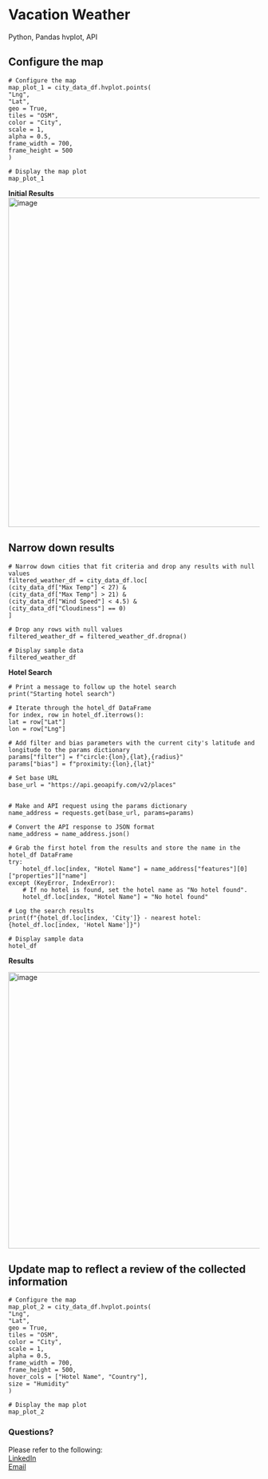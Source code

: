 # Vacation Weather
Python, Pandas hvplot, API

## Configure the map    
    # Configure the map
    map_plot_1 = city_data_df.hvplot.points(
    "Lng",
    "Lat",
    geo = True,
    tiles = "OSM",
    color = "City",
    scale = 1,
    alpha = 0.5,
    frame_width = 700,
    frame_height = 500    
    )

    # Display the map plot
    map_plot_1

**Initial Results**  
<img width="659" alt="image" src="https://github.com/SavannahWithAnH/VacationWeather_APIs/assets/126124356/a2b90e42-a1fe-43eb-8fa2-53d3549253c9">   

## Narrow down results   
    # Narrow down cities that fit criteria and drop any results with null values
    filtered_weather_df = city_data_df.loc[
    (city_data_df["Max Temp"] < 27) &
    (city_data_df["Max Temp"] > 21) &
    (city_data_df["Wind Speed"] < 4.5) &
    (city_data_df["Cloudiness"] == 0)
    ]

    # Drop any rows with null values
    filtered_weather_df = filtered_weather_df.dropna()

    # Display sample data
    filtered_weather_df  

**Hotel Search**       

    # Print a message to follow up the hotel search
    print("Starting hotel search")

    # Iterate through the hotel_df DataFrame
    for index, row in hotel_df.iterrows():
    lat = row["Lat"]
    lon = row["Lng"]
    
    # Add filter and bias parameters with the current city's latitude and longitude to the params dictionary
    params["filter"] = f"circle:{lon},{lat},{radius}"
    params["bias"] = f"proximity:{lon},{lat}"
    
    # Set base URL
    base_url = "https://api.geoapify.com/v2/places"


    # Make and API request using the params dictionary
    name_address = requests.get(base_url, params=params)
    
    # Convert the API response to JSON format
    name_address = name_address.json()  
    
    # Grab the first hotel from the results and store the name in the hotel_df DataFrame
    try:
        hotel_df.loc[index, "Hotel Name"] = name_address["features"][0]["properties"]["name"]
    except (KeyError, IndexError):
        # If no hotel is found, set the hotel name as "No hotel found".
        hotel_df.loc[index, "Hotel Name"] = "No hotel found"
        
    # Log the search results
    print(f"{hotel_df.loc[index, 'City']} - nearest hotel: {hotel_df.loc[index, 'Hotel Name']}")

    # Display sample data
    hotel_df  


**Results**  
  
<img width="553" alt="image" src="https://github.com/SavannahWithAnH/VacationWeather_APIs/assets/126124356/1f9a0028-d861-4bd3-bdf8-4cdd593b4063">  

## Update map to reflect a review of the collected information
    # Configure the map
    map_plot_2 = city_data_df.hvplot.points(
    "Lng",
    "Lat",
    geo = True,
    tiles = "OSM",
    color = "City",
    scale = 1,
    alpha = 0.5,
    frame_width = 700,
    frame_height = 500,
    hover_cols = ["Hotel Name", "Country"],
    size = "Humidity"    
    )

    # Display the map plot
    map_plot_2


### Questions?  
Please refer to the following:  
[LinkedIn](https://www.linkedin.com/in/savannah-porter-7a2627267/)  
[Email](savannahnporter@gmail.com)  
